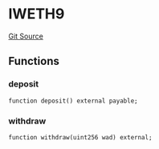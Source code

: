 # IWETH9
[Git Source](https://github.com/ArrakisFinance/arrakis-modular/blob/b9ae3a6dd7145e0f69f817dcb31abd79f8e19310/src/interfaces/IWETH9.sol)


## Functions
### deposit


```solidity
function deposit() external payable;
```

### withdraw


```solidity
function withdraw(uint256 wad) external;
```

